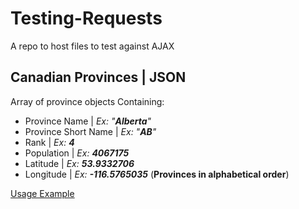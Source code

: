 # Testing-Requests
A repo to host files to test against AJAX


## Canadian Provinces | JSON
Array of province objects
Containing:
* Province Name | _Ex: "**Alberta**"_
* Province Short Name | _Ex: "**AB**"_
* Rank | _Ex: **4**_
* Population | _Ex: **4067175**_
* Latitude | _Ex: **53.9332706**_
* Longitude | _Ex: **-116.5765035**_
(**Provinces in alphabetical order**)

[Usage Example](https://codepen.io/Hermaeus/pen/VbgxRV "Codepen")
